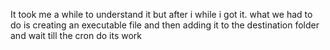 It took me a while to understand it but after i while i got it.
what we had to do is creating an executable file and then adding it to the destination folder and wait till the cron do its work 